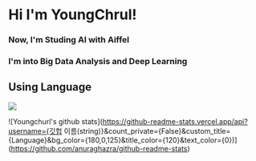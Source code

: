 # Hi I'm YoungChrul!     
### Now, I'm Studing AI with Aiffel     
### I'm into Big Data Analysis and Deep Learning    


  
## Using Language   
![](https://img.shields.io/badge/%20-python%20-blue)   

![Youngchurl's github stats](https://github-readme-stats.vercel.app/api?username={깃헙 이름(string)}&count_private={False}&custom_title={Language}&bg_color={180,0,125}&title_color={120}&text_color={0})](https://github.com/anuraghazra/github-readme-stats)
